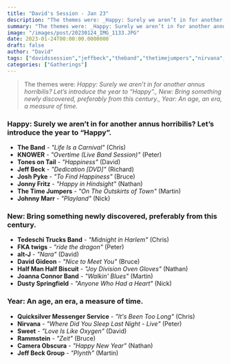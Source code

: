 ```yaml
---
title: "David's Session - Jan 23"
description: "The themes were: _Happy: Surely we aren’t in for another annus horribilis? Let’s introduce the year to “Happy”., New: Bring something newly discovered, preferably from this century., Year: An age, an era, a measure of time._"
summary: "The themes were: _Happy: Surely we aren’t in for another annus horribilis? Let’s introduce the year to “Happy”., New: Bring something newly discovered, preferably from this century., Year: An age, an era, a measure of time._"
image: "/images/post/20230124_IMG_1133.JPG"
date: 2023-01-24T00:00:00.0000000
draft: false
author: "David"
tags: ["davidssession","jeffbeck","theband","thetimejumpers","nirvana","altj","rammstein","jonnyfritz","johnnymarr","tonesontail","davidgideon","quicksilvermessengerservice","sweet","knower","joshpyke","fkatwigs","cameraobscura","joannaconnorband","dustyspringfield","tedeschitrucksband","halfmanhalfbiscuit"]
categories: ["Gatherings"]
---
```

> The themes were: _Happy: Surely we aren’t in for another annus horribilis? Let’s introduce the year to “Happy”., New: Bring something newly discovered, preferably from this century., Year: An age, an era, a measure of time._
### Happy: Surely we aren’t in for another annus horribilis? Let’s introduce the year to “Happy”.
- **The Band** - _"Life Is a Carnival"_ (Chris)
- **KNOWER** - _"Overtime (Live Band Session)"_ (Peter)
- **Tones on Tail** - _"Happiness"_ (David)
- **Jeff Beck** - _"Dedication [DVD]"_ (Richard)
- **Josh Pyke** - _"To Find Happiness"_ (Bruce)
- **Jonny Fritz** - _"Happy in Hindsight"_ (Nathan)
- **The Time Jumpers** - _"On The Outskirts of Town"_ (Martin)
- **Johnny Marr** - _"Playland"_ (Nick)
### New: Bring something newly discovered, preferably from this century.
- **Tedeschi Trucks Band** - _"Midnight in Harlem"_ (Chris)
- **FKA twigs** - _"ride the dragon"_ (Peter)
- **alt-J** - _"Nara"_ (David)
- **David Gideon** - _"Nice to Meet You"_ (Bruce)
- **Half Man Half Biscuit** - _"Joy Division Oven Gloves"_ (Nathan)
- **Joanna Connor Band** - _"Walkin' Blues"_ (Martin)
- **Dusty Springfield** - _"Anyone Who Had a Heart"_ (Nick)
### Year: An age, an era, a measure of time.
- **Quicksilver Messenger Service** - _"It's Been Too Long"_ (Chris)
- **Nirvana** - _"Where Did You Sleep Last Night - Live"_ (Peter)
- **Sweet** - _"Love Is Like Oxygen"_ (David)
- **Rammstein** - _"Zeit"_ (Bruce)
- **Camera Obscura** - _"Happy New Year"_ (Nathan)
- **Jeff Beck Group** - _"Plynth"_ (Martin)
